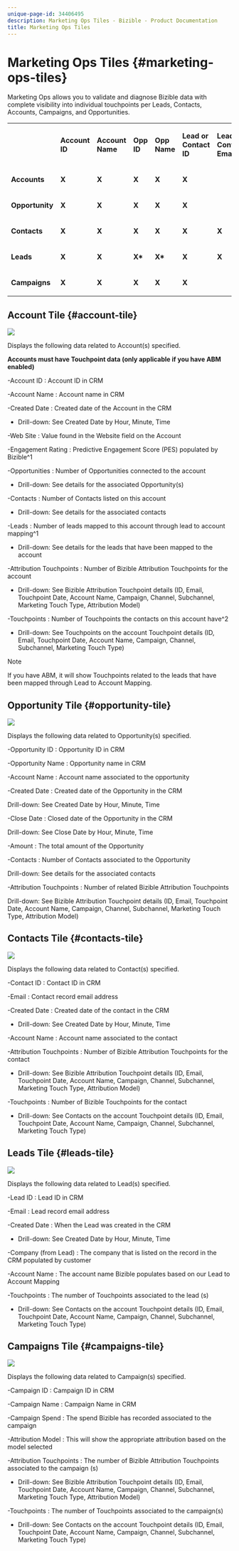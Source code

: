 ```yaml
---
unique-page-id: 34406495
description: Marketing Ops Tiles - Bizible - Product Documentation
title: Marketing Ops Tiles
---
```


# Marketing Ops Tiles {#marketing-ops-tiles}

Marketing Ops allows you to validate and diagnose Bizible data with complete visibility into individual touchpoints per Leads, Contacts, Accounts, Campaigns, and Opportunities.

<table> 
 <colgroup> 
  <col> 
  <col> 
  <col> 
  <col> 
  <col> 
  <col> 
  <col> 
  <col> 
  <col> 
  <col> 
  <col> 
  <col> 
  <col> 
 </colgroup> 
 <tbody> 
  <tr> 
   <td><br></td> 
   <td><p><strong>Account ID</strong></p></td> 
   <td><p><strong>Account Name</strong></p></td> 
   <td><p><strong>Opp ID</strong></p></td> 
   <td><p><strong>Opp Name</strong></p></td> 
   <td><p><strong>Lead or Contact ID</strong></p></td> 
   <td><p><strong>Lead or Contact Email</strong></p></td> 
   <td><p><strong>Campaign ID</strong></p></td> 
   <td><p><strong>Opp Won</strong></p></td> 
   <td><p><strong>Opp Created Date</strong></p></td> 
   <td><p><strong>Opp Close Date</strong></p></td> 
   <td><p><strong>Touchpoint Date</strong></p></td> 
   <td><p><strong>Attribution Model</strong></p></td> 
  </tr> 
  <tr> 
   <td><p><strong>Accounts</strong></p></td> 
   <td><strong>X</strong></td> 
   <td><strong>X</strong></td> 
   <td><strong>X</strong></td> 
   <td><strong>X</strong></td> 
   <td><strong>X</strong></td> 
   <td><br></td> 
   <td><strong>X</strong></td> 
   <td><strong>X</strong></td> 
   <td><strong>X</strong></td> 
   <td><strong>X</strong></td> 
   <td><strong>X</strong></td> 
   <td><strong>X</strong></td> 
  </tr> 
  <tr> 
   <td><p><strong>Opportunity</strong></p></td> 
   <td><strong>X</strong></td> 
   <td><strong>X</strong></td> 
   <td><strong>X</strong></td> 
   <td><strong>X</strong></td> 
   <td><strong>X</strong></td> 
   <td><br></td> 
   <td><strong>X</strong></td> 
   <td><strong>X</strong></td> 
   <td><strong>X</strong></td> 
   <td><strong>X</strong></td> 
   <td><strong>X</strong></td> 
   <td><strong>X</strong></td> 
  </tr> 
  <tr> 
   <td><p><strong>Contacts</strong></p></td> 
   <td><strong>X</strong></td> 
   <td><strong>X</strong></td> 
   <td><strong>X</strong></td> 
   <td><strong>X</strong></td> 
   <td><strong>X</strong></td> 
   <td><strong>X</strong></td> 
   <td><strong>X</strong></td> 
   <td><strong>X</strong></td> 
   <td><strong>X</strong></td> 
   <td><strong>X</strong></td> 
   <td><strong>X</strong></td> 
   <td><strong>X</strong></td> 
  </tr> 
  <tr> 
   <td><p><strong>Leads</strong></p></td> 
   <td><strong>X</strong></td> 
   <td><strong>X</strong></td> 
   <td><strong>X*</strong></td> 
   <td><strong>X*</strong></td> 
   <td><strong>X</strong></td> 
   <td><strong>X</strong></td> 
   <td><strong>X</strong></td> 
   <td><strong>X*</strong></td> 
   <td><strong>X*</strong></td> 
   <td><strong>X*</strong></td> 
   <td><strong>X</strong></td> 
   <td><strong>X</strong></td> 
  </tr> 
  <tr> 
   <td><p><strong>Campaigns</strong></p></td> 
   <td><strong>X</strong></td> 
   <td><strong>X</strong></td> 
   <td><strong>X</strong></td> 
   <td><strong>X</strong></td> 
   <td><strong>X</strong></td> 
   <td><br></td> 
   <td><strong>X</strong></td> 
   <td><strong>X</strong></td> 
   <td><strong>X</strong></td> 
   <td><strong>X</strong></td> 
   <td><strong>X</strong></td> 
   <td><strong>X</strong></td> 
  </tr> 
 </tbody> 
</table>

## Account Tile {#account-tile}

![](assets/one-1.png)

Displays the following data related to Account(s) specified.

**Accounts must have Touchpoint data (only applicable if you have ABM enabled)**

-Account ID : Account ID in CRM

-Account Name : Account name in CRM

-Created Date : Created date of the Account in the CRM

* Drill-down: See Created Date by Hour, Minute, Time

-Web Site : Value found in the Website field on the Account

-Engagement Rating : Predictive Engagement Score (PES) populated by Bizible^1

-Opportunities : Number of Opportunities connected to the account

* Drill-down: See details for the associated Opportunity(s)

-Contacts : Number of Contacts listed on this account

* Drill-down: See details for the associated contacts

-Leads : Number of leads mapped to this account through lead to account mapping^1

* Drill-down: See details for the leads that have been mapped to the account

-Attribution Touchpoints : Number of Bizible Attribution Touchpoints for the account

* Drill-down: See Bizible Attribution Touchpoint details (ID, Email, Touchpoint Date, Account Name, Campaign, Channel, Subchannel, Marketing Touch Type, Attribution Model)

-Touchpoints : Number of Touchpoints the contacts on this account have^2

* Drill-down: See Touchpoints on the account Touchpoint details (ID, Email, Touchpoint Date, Account Name, Campaign, Channel, Subchannel, Marketing Touch Type)

>[!NOTE]
>
>If you have ABM, it will show Touchpoints related to the leads that have been mapped through Lead to Account Mapping.

## Opportunity Tile {#opportunity-tile}

![](assets/two-1.png)

Displays the following data related to Opportunity(s) specified.

-Opportunity ID : Opportunity ID in CRM

-Opportunity Name : Opportunity name in CRM

-Account Name : Account name associated to the opportunity

-Created Date : Created date of the Opportunity in the CRM

Drill-down: See Created Date by Hour, Minute, Time

-Close Date : Closed date of the Opportunity in the CRM

Drill-down: See Close Date by Hour, Minute, Time

-Amount : The total amount of the Opportunity

-Contacts : Number of Contacts associated to the Opportunity

Drill-down: See details for the associated contacts

-Attribution Touchpoints : Number of related Bizible Attribution Touchpoints

Drill-down: See Bizible Attribution Touchpoint details (ID, Email, Touchpoint Date, Account Name, Campaign, Channel, Subchannel, Marketing Touch Type, Attribution Model)

## Contacts Tile {#contacts-tile}

![](assets/three-1.png)

Displays the following data related to Contact(s) specified.

-Contact ID : Contact ID in CRM

-Email : Contact record email address

-Created Date : Created date of the contact in the CRM

* Drill-down: See Created Date by Hour, Minute, Time

-Account Name : Account name associated to the contact

-Attribution Touchpoints : Number of Bizible Attribution Touchpoints for the contact

* Drill-down: See Bizible Attribution Touchpoint details (ID, Email, Touchpoint Date, Account Name, Campaign, Channel, Subchannel, Marketing Touch Type, Attribution Model)

-Touchpoints : Number of Bizible Touchpoints for the contact

* Drill-down: See Contacts on the account Touchpoint details (ID, Email, Touchpoint Date, Account Name, Campaign, Channel, Subchannel, Marketing Touch Type)

## Leads Tile {#leads-tile}

![](assets/four-1.png)

Displays the following data related to Lead(s) specified.

-Lead ID : Lead ID in CRM

-Email : Lead record email address

-Created Date : When the Lead was created in the CRM

* Drill-down: See Created Date by Hour, Minute, Time

-Company (from Lead) : The company that is listed on the record in the CRM populated by customer

-Account Name : The account name Bizible populates based on our Lead to Account Mapping

-Touchpoints : The number of Touchpoints associated to the lead (s)

* Drill-down: See Contacts on the account Touchpoint details (ID, Email, Touchpoint Date, Account Name, Campaign, Channel, Subchannel, Marketing Touch Type)

## Campaigns Tile {#campaigns-tile}

![](assets/five-1.png)

Displays the following data related to Campaign(s) specified.

-Campaign ID : Campaign ID in CRM

-Campaign Name : Campaign Name in CRM

-Campaign Spend : The spend Bizible has recorded associated to the campaign

-Attribution Model : This will show the appropriate attribution based on the model selected

-Attribution Touchpoints : The number of Bizible Attribution Touchpoints associated to the campaign (s)

* Drill-down: See Bizible Attribution Touchpoint details (ID, Email, Touchpoint Date, Account Name, Campaign, Channel, Subchannel, Marketing Touch Type, Attribution Model)

-Touchpoints : The number of Touchpoints associated to the campaign(s)

* Drill-down: See Contacts on the account Touchpoint details (ID, Email, Touchpoint Date, Account Name, Campaign, Channel, Subchannel, Marketing Touch Type)

